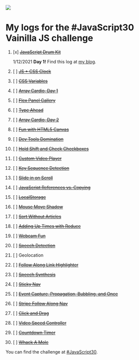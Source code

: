 ﻿![](https://javascript30.com/images/JS3-social-share.png)

# My logs for the #JavaScript30 Vainilla JS challenge

1. [x] ~~[JavaScript Drum Kit](./01%20-%20JavaScript%20Drum%20Kit)~~

    1/12/2021 **Day 1!** Find this log at [my blog](https://yasledesma.hashnode.dev/day-130-javascript-drum-kit-javascript30).

2. [ ] ~~[JS + CSS Clock](./02%20-%20JS%20%2B%20CSS%20Clock)~~
3. [ ] ~~[CSS Variables](./03%20-%20CSS%20Variables)~~
4. [ ] ~~[Array Cardio, Day 1](./04%20-%20Array%20Cardio%20Day%201)~~
5. [ ] ~~[Flex Panel Gallery](./05%20-%20Flex%20Panel%20Gallery)~~
6. [ ] ~~[Type Ahead](./06%20-%20Type%20Ahead)~~
7. [ ] ~~[Array Cardio, Day 2](./07%20-%20Array%20Cardio%20Day%202)~~
8. [ ] ~~[Fun with HTML5 Canvas](./08%20-%20Fun%20with%20HTML5%20Canvas)~~
9. [ ] ~~[Dev Tools Domination](./09%20-%20Dev%20Tools%20Domination)~~
10. [ ] ~~[Hold Shift and Check Checkboxes](./10%20-%20Hold%20Shift%20and%20Check%20Checkboxes)~~
11. [ ] ~~[Custom Video Player](./11%20-%20Custom%20Video%20Player)~~
12. [ ] ~~[Key Sequence Detection](./12%20-%20Key%20Sequence%20Detection)~~
13. [ ] ~~[Slide in on Scroll](./13%20-%20Slide%20in%20on%20Scroll)~~
14. [ ] ~~[JavaScript References vs. Copying](./14%20-%20JavaScript%20References%20VS%20Copying)~~
15. [ ] ~~[LocalStorage](./15%20-%20LocalStorage)~~
16. [ ] ~~[Mouse Move Shadow](./16%20-%20Mouse%20Move%20Shadow)~~
17. [ ] ~~[Sort Without Articles](./17%20-%20Sort%20Without%20Articles)~~
18. [ ] ~~[Adding Up Times with Reduce](./18%20-%20Adding%20Up%20Times%20with%20Reduce)~~
19. [ ] ~~[Webcam Fun](./19%20-%20Webcam%20Fun)~~
20. [ ] ~~[Speech Detection](./20%20-%20Speech%20Detection)~~
21. [ ] Geolocation
22. [ ] ~~[Follow Along Link Highlighter](./22%20-%20Follow%20Along%20Link%20Highlighter)~~
23. [ ] ~~[Speech Synthesis](./23%20-%20Speech%20Synthesis)~~
24. [ ] ~~[Sticky Nav](./24%20-%20Sticky%20Nav)~~
25. [ ] ~~[Event Capture, Propagation, Bubbling, and Once](./25%20-%20Event%20Capture,%20Propagation,%20Bubbling%20and%20Once)~~
26. [ ] ~~[Stripe Follow Along Nav](./26%20-%20Stripe%20Follow%20Along%20Nav)~~
27. [ ] ~~[Click and Drag](./27%20-%20Click%20and%20Drag)~~
28. [ ] ~~[Video Speed Controller](./28%20-%20Video%20Speed%20Controller)~~
29. [ ] ~~[Countdown Timer](./29%20-%20Countdown%20Timer)~~
30. [ ] ~~[Whack A Mole](./30%20-%20Whack%20A%20Mole)~~


You can find the challenge at [#JavaScript30](https://javascript30.com/).